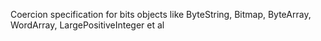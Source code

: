 Coercion specification for bits objects like ByteString, Bitmap, ByteArray, WordArray, LargePositiveInteger et al